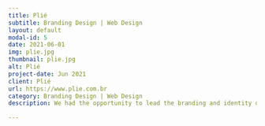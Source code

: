 ```yaml
---
title: Plié
subtitle: Branding Design | Web Design
layout: default
modal-id: 5
date: 2021-06-01
img: plie.jpg
thumbnail: plie.jpg
alt: Plié
project-date: Jun 2021
client: Plié
url: https://www.plie.com.br
category: Branding Design | Web Design
description: We had the opportunity to lead the branding and identity design for Plié, a modern flexible workspace agency, while working at VM Digital. Our mission was to craft a brand that embodied Plies dynamic and adaptable approach, while reflecting its core values of movement, flexibility, and authenticity. Collaborating closely with the Plié team, we designed an identity that would resonate with their audience, incorporating the brands key positioning statements - Own the process, Authenticity always, Better together, Rise to the challenge, Knowledge is power, Movement makes us better. The visual design drew inspiration from the fluidity of dance, with the symbol over the letter E evoking a sense of movement and flexibility. This symbol became a cornerstone of the design, used to create patterns that communicated adaptability, authenticity, and growth. To complement this identity, we chose a color palette that balanced grounded, muted tones with vibrant accents, reflecting both Pliés professionalism and modern energy. The brands tone was modern, confident, and engaging, with a cohesive visual identity that positioned Plié as a dynamic player in the flexible workspace market.

---
```

